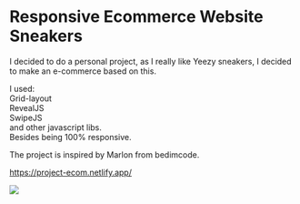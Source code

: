 # Responsive Ecommerce Website Sneakers
I decided to do a personal project, as I really like Yeezy sneakers, I decided to make an e-commerce based on this.

I used:
<br>Grid-layout
<br>RevealJS
<br>SwipeJS
<br>and other javascript libs.
<br>Besides being 100% responsive.


The project is inspired by Marlon from bedimcode.

https://project-ecom.netlify.app/

<img src="https://user-images.githubusercontent.com/94299650/201546515-5ee43bc9-2c08-474e-8ab0-c4f62b1b2e4f.png">


